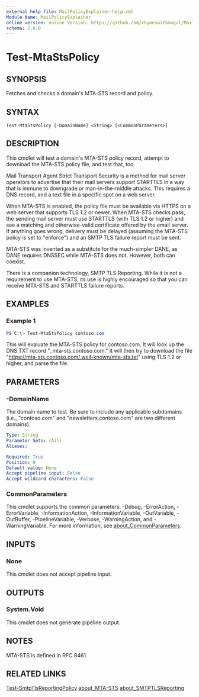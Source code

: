 ```yaml
---
external help file: MailPolicyExplainer-help.xml
Module Name: MailPolicyExplainer
online version: online version: https://github.com/rhymeswithmogul/MailPolicyExplainer/blob/main/man/en-US/Test-MtaStsPolicy.md
schema: 2.0.0
---
```


# Test-MtaStsPolicy

## SYNOPSIS
Fetches and checks a domain's MTA-STS record and policy.

## SYNTAX

```
Test-MtaStsPolicy [-DomainName] <String> [<CommonParameters>]
```

## DESCRIPTION
This cmdlet will test a domain's MTA-STS policy record, attempt to download the MTA-STS policy file, and test that, too.

Mail Transport Agent Strict Transport Security is a method for mail server operators to advertise that their mail servers support STARTTLS in a way that is immune to downgrade or man-in-the-middle attacks.  This requires a DNS record, and a text file in a specific spot on a web server.

When MTA-STS is enabled, the policy file must be available via HTTPS on a web server that supports TLS 1.2 or newer.  When MTA-STS checks pass, the sending mail server must use STARTTLS (with TLS 1.2 or higher) and see a matching and otherwise-valid certificate offered by the email server.  If anything goes wrong, delivery must be delayed (assuming the MTA-STS policy is set to "enforce") and an SMTP TLS failure report must be sent.

MTA-STS was invented as a substitute for the much-simpler DANE, as DANE requires DNSSEC while MTA-STS does not.  However, both can coexist.

There is a companion technology, SMTP TLS Reporting.  While it is not a requirement to use MTA-STS, its use is highly encouraged so that you can receive MTA-STS and STARTTLS failure reports.

## EXAMPLES

### Example 1
```powershell
PS C:\> Test-MtaStsPolicy contoso.com
```

This will evaluate the MTA-STS policy for contoso.com.  It will look up the DNS TXT record "_mta-sts.contoso.com."  It will then try to download the file "https://mta-sts.contoso.com/.well-known/mta-sts.txt" using TLS 1.2 or higher, and parse the file.

## PARAMETERS

### -DomainName
The domain name to test.  Be sure to include any applicable subdomains (i.e., "contoso.com" and "newsletters.contoso.com" are two different domains).

```yaml
Type: String
Parameter Sets: (All)
Aliases:

Required: True
Position: 0
Default value: None
Accept pipeline input: False
Accept wildcard characters: False
```

### CommonParameters
This cmdlet supports the common parameters: -Debug, -ErrorAction, -ErrorVariable, -InformationAction, -InformationVariable, -OutVariable, -OutBuffer, -PipelineVariable, -Verbose, -WarningAction, and -WarningVariable. For more information, see [about_CommonParameters](http://go.microsoft.com/fwlink/?LinkID=113216).

## INPUTS

### None
This cmdlet does not accept pipeline input.

## OUTPUTS

### System.Void
This cmdlet does not generate pipeline output.

## NOTES
MTA-STS is defined in RFC 8461.

## RELATED LINKS

[Test-SmtpTlsReportingPolicy]()
[about_MTA-STS]()
[about_SMTPTLSReporting]()
